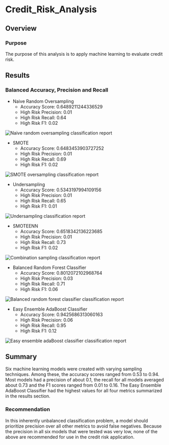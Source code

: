 # Credit_Risk_Analysis

## Overview

### Purpose

The purpose of this analysis is to apply machine learning to evaluate credit risk.

## Results

### Balanced Accuracy, Precision and Recall

* Naive Random Oversampling
    - Accuracy Score: 0.6489211244336529
    - High Risk Precision: 0.01
    - High Risk Recall: 0.64
    - High Risk F1: 0.02

![Naive random oversampling classification report](naive-random-oversampling-classification-report.png)

* SMOTE
    - Accuracy Score: 0.6483453903727252
    - High Risk Precision: 0.01
    - High Risk Recall: 0.69
    - High Risk F1: 0.02

![SMOTE oversampling classification report](smote-oversampling-classification-report.png)

* Undersampling
    - Accuracy Score: 0.5343197994109156
    - High Risk Precision: 0.01
    - High Risk Recall: 0.65
    - High Risk F1: 0.01

![Undersampling classification report](undersampling-classification-report.png)

* SMOTEENN
    - Accuracy Score: 0.6518342136223685
    - High Risk Precision: 0.01
    - High Risk Recall: 0.73
    - High Risk F1: 0.02

![Combination sampling classification report](combination-sampling-classification-report.png)

* Balanced Random Forest Classifier
    - Accuracy Score: 0.8012072102968764
    - High Risk Precision: 0.03
    - High Risk Recall: 0.71
    - High Risk F1: 0.06

![Balanced random forest classifier classification report](balanced-random-forest-classifier-classification-report.png)

* Easy Ensemble AdaBoost Classifier
    - Accuracy Score: 0.9425686313060163
    - High Risk Precision: 0.06
    - High Risk Recall: 0.95
    - High Risk F1: 0.12

![Easy ensemble adaBoost classifier classification report](easy-ensemble-adaBoost-classifier-classification-report.png)


## Summary

Six machine learning models were created with varying sampling techniques. Among these, the accuracy scores ranged from 0.53 to 0.94. Most models had a precision of about 0.1, the recall for all models averaged about 0.73 and the F1 scores ranged from 0.01 to 0.16. The Easy Ensemble AdaBoost Classifier had the highest values for all four metrics summarized in the results section.

### Recommendation

In this inherently unbalanced classification problem, a model should prioritize precision over all other metrics to avoid false negatives. Because the precision in all six models that were tested was very low, none of the above are recommended for use in the credit risk application.
